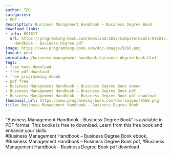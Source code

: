 ```yaml
---
author: TBD
categories:
- PDF
description: Business Management Handbook – Business Degree Book
download_links:
- info: 091017
  url: https://programming-book.com/download/2017/ComputerBooks/091017/Business Management
    Handbook - Business Degree.pdf
image: https://www.programming-book.com/doc-images/9166.png
layout: post
permalink: /business-management-handbook-business-degree-book.html
tags:
- free book download
- free pdf download
- free programming ebook
- pdf free
- Business Management Handbook – Business Degree Book ebook
- Business Management Handbook – Business Degree Book pdf
- Business Management Handbook – Business Degree Book pdf download
thumbnail_url: https://www.programming-book.com/doc-images/9166.png
title: Business Management Handbook – Business Degree Book
---
```


 
<div class="item-desc text-justify">
  "Business Management Handbook – Business Degree Book" is available in PDF format. This books is free to download. Learn from this free book and enhance your skills.
  <br>
  #Business Management Handbook – Business Degree Book ebook, #Business Management Handbook – Business Degree Book pdf, #Business Management Handbook – Business Degree Book pdf download
</div>